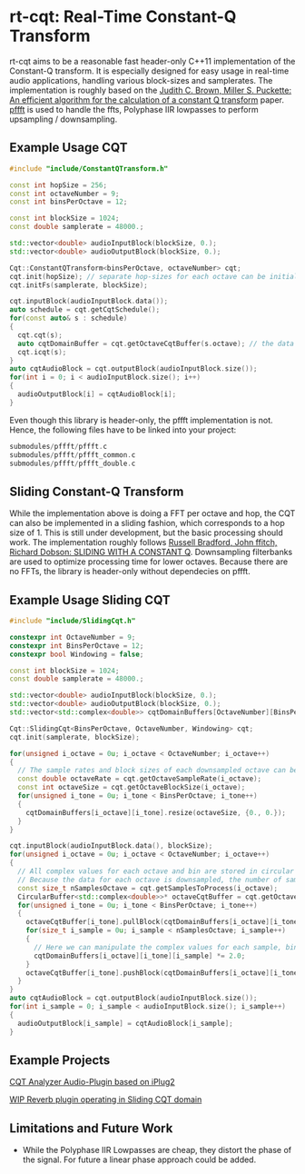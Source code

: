 # rt-cqt: Real-Time Constant-Q Transform
rt-cqt aims to be a reasonable fast header-only C++11 implementation of the Constant-Q transform. It is especially designed for easy usage in real-time audio applications, handling various block-sizes and samplerates.
The implementation is roughly based on the [Judith C. Brown, Miller S. Puckette: An efficient algorithm  for the calculation  of a constant Q transform](http://academics.wellesley.edu/Physics/brown/pubs/effalgV92P2698-P2701.pdf) paper.
[pffft](https://github.com/marton78/pffft) is used to handle the ffts, Polyphase IIR lowpasses to perform upsampling / downsampling.

## Example Usage CQT
```cpp
#include "include/ConstantQTransform.h"

const int hopSize = 256;
const int octaveNumber = 9;
const int binsPerOctave = 12;

const int blockSize = 1024;
const double samplerate = 48000.;

std::vector<double> audioInputBlock(blockSize, 0.);
std::vector<double> audioOutputBlock(blockSize, 0.);

Cqt::ConstantQTransform<binsPerOctave, octaveNumber> cqt;
cqt.init(hopSize); // separate hop-sizes for each octave can be initialized using the .init(std::vector<int> octaveHopSizes) overload 
cqt.initFs(samplerate, blockSize);

cqt.inputBlock(audioInputBlock.data());
auto schedule = cqt.getCqtSchedule();
for(const auto& s : schedule)
{
  cqt.cqt(s);
  auto cqtDomainBuffer = cqt.getOctaveCqtBuffer(s.octave); // the data could now be manipulated in cqt domain
  cqt.icqt(s);
}
auto cqtAudioBlock = cqt.outputBlock(audioInputBlock.size());
for(int i = 0; i < audioInputBlock.size(); i++)
{
  audioOutputBlock[i] = cqtAudioBlock[i];
}
```
Even though this library is header-only, the pffft implementation is not. Hence, the following files have to be linked into your project:
```cpp
submodules/pffft/pffft.c
submodules/pffft/pffft_common.c
submodules/pffft/pffft_double.c
```

## Sliding Constant-Q Transform
While the implementation above is doing a FFT per octave and hop, the CQT can also be implemented in a sliding fashion, which corresponds to a hop size of 1. This is still under development, but the basic processing should work. The implementation roughly follows [Russell Bradford, John ffitch, Richard Dobson: SLIDING WITH A CONSTANT Q](https://purehost.bath.ac.uk/ws/portalfiles/portal/377255/constQ.pdf). Downsampling filterbanks are used to optimize processing time for lower octaves. 
Because there are no FFTs, the library is header-only without dependecies on pffft.


## Example Usage Sliding CQT
```cpp
#include "include/SlidingCqt.h"

constexpr int OctaveNumber = 9;
constexpr int BinsPerOctave = 12;
constexpr bool Windowing = false;

const int blockSize = 1024;
const double samplerate = 48000.;

std::vector<double> audioInputBlock(blockSize, 0.);
std::vector<double> audioOutputBlock(blockSize, 0.);
std::vector<std::complex<double>> cqtDomainBuffers[OctaveNumber][BinsPerOctave];

Cqt::SlidingCqt<BinsPerOctave, OctaveNumber, Windowing> cqt;
cqt.init(samplerate, blockSize);

for(unsigned i_octave = 0u; i_octave < OctaveNumber; i_octave++)
{
  // The sample rates and block sizes of each downsampled octave can be accessed
  const double octaveRate = cqt.getOctaveSampleRate(i_octave);
  const int octaveSize = cqt.getOctaveBlockSize(i_octave);
  for(unsigned i_tone = 0u; i_tone < BinsPerOctave; i_tone++)
  {
    cqtDomainBuffers[i_octave][i_tone].resize(octaveSize, {0., 0.});
  }
}

cqt.inputBlock(audioInputBlock.data(), blockSize);
for(unsigned i_octave = 0u; i_octave < OctaveNumber; i_octave++)
{
  // All complex values for each octave and bin are stored in circular buffers and can be accessed by getting a pointer to that buffer.
  // Because the data for each octave is downsampled, the number of samples per octave and block varies.
  const size_t nSamplesOctave = cqt.getSamplesToProcess(i_octave);
  CircularBuffer<std::complex<double>>* octaveCqtBuffer = cqt.getOctaveCqtBuffer(i_octave);
  for(unsigned i_tone = 0u; i_tone < BinsPerOctave; i_tone++)
  {
    octaveCqtBuffer[i_tone].pullBlock(cqtDomainBuffers[i_octave][i_tone].data(), nSamplesOctave);
    for(size_t i_sample = 0u; i_sample < nSamplesOctave; i_sample++)
    {
      // Here we can manipulate the complex values for each sample, bin and octave
      cqtDomainBuffers[i_octave][i_tone][i_sample] *= 2.0;
    }
    octaveCqtBuffer[i_tone].pushBlock(cqtDomainBuffers[i_octave][i_tone].data(), nSamplesOctave);
  }
}
auto cqtAudioBlock = cqt.outputBlock(audioInputBlock.size());
for(int i_sample = 0; i_sample < audioInputBlock.size(); i_sample++)
{
  audioOutputBlock[i_sample] = cqtAudioBlock[i_sample];
}
```

## Example Projects
[CQT Analyzer Audio-Plugin based on iPlug2](https://github.com/jmerkt/cqt-analyzer)

[WIP Reverb plugin operating in Sliding CQT domain](https://github.com/jmerkt/harmonic-reverb)

## Limitations and Future Work
* While the Polyphase IIR Lowpasses are cheap, they distort the phase of the signal. For future a linear phase approach could be added.


